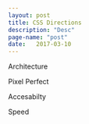 ```yaml
---
layout: post
title: CSS Directions
description: "Desc"
page-name: "post"
date:   2017-03-10
---
```


Architecture

Pixel Perfect

Accesabilty

Speed
